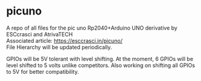# picuno
A repo of all files for the pic uno Rp2040+Arduino UNO derivative by ESCcrasci and AtrivaTECH <br>
Associated article: https://esccrasci.in/picuno/ <br>
File Hierarchy will be updated periodically.<br>

GPIOs will be 5V tolerant with level shifting. At the moment, 6 GPIOs will be level shifted to 5 volts unlike competitors. Also working on shifting all GPIOs to 5V for better compatibility. 
